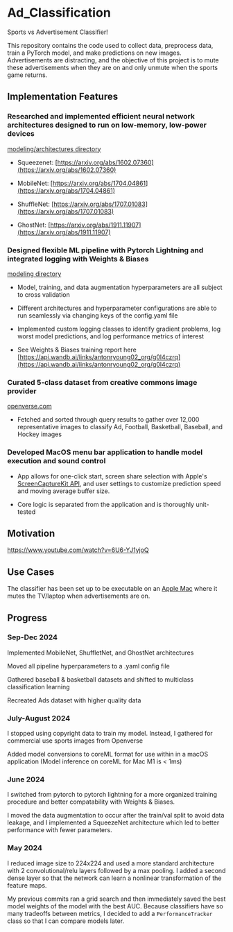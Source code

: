 # Ad_Classification

Sports vs Advertisement Classifier!

This repository contains the code used to collect data, preprocess data, train a PyTorch model, and make predictions on new images. Advertisements are distracting, and the objective of this project is to mute these advertisements when they are on and only unmute when the sports game returns.

## Implementation Features

### Researched and implemented efficient neural network architectures designed to run on low-memory, low-power devices 

[modeling/architectures directory](./modeling/architectures)

- Squeezenet: [https://arxiv.org/abs/1602.07360](https://arxiv.org/abs/1602.07360)

- MobileNet: [https://arxiv.org/abs/1704.04861](https://arxiv.org/abs/1704.04861)

- ShuffleNet: [https://arxiv.org/abs/1707.01083](https://arxiv.org/abs/1707.01083)

- GhostNet: [https://arxiv.org/abs/1911.11907](https://arxiv.org/abs/1911.11907)

### Designed flexible ML pipeline with Pytorch Lightning and integrated logging with Weights & Biases 

[modeling directory](./modeling)

- Model, training, and data augmentation hyperparameters are all subject to cross validation

- Different architectures and hyperparameter configurations are able to run seamlessly via changing keys of the config.yaml file

- Implemented custom logging classes to identify gradient problems, log worst model predictions, and log performance metrics of interest

- See Weights & Biases training report here [https://api.wandb.ai/links/antonryoung02_org/g0l4czrq](https://api.wandb.ai/links/antonryoung02_org/g0l4czrq)

### Curated 5-class dataset from creative commons image provider 

[openverse.com](https://openverse.org)

- Fetched and sorted through query results to gather over 12,000 representative images to classify Ad, Football, Basketball, Baseball, and Hockey images

### Developed MacOS menu bar application to handle model execution and sound control

- App allows for one-click start, screen share selection with Apple's [ScreenCaptureKit API](https://developer.apple.com/documentation/screencapturekit/), and user settings to customize prediction speed and moving average buffer size.

- Core logic is separated from the application and is thoroughly unit-tested

## Motivation

https://www.youtube.com/watch?v=6U6-YJ1yjoQ

## Use Cases

The classifier has been set up to be executable on an [Apple Mac](./mac_inference) where it mutes the TV/laptop when advertisements are on.

## Progress

### Sep-Dec 2024

Implemented MobileNet, ShuffletNet, and GhostNet architectures

Moved all pipeline hyperparameters to a .yaml config file

Gathered baseball & basketball datasets and shifted to multiclass classification learning

Recreated Ads dataset with higher quality data

### July-August 2024

I stopped using copyright data to train my model. Instead, I gathered for commercial use sports images from Openverse

Added model conversions to coreML format for use within in a macOS application (Model inference on coreML for Mac M1 is < 1ms)

### June 2024

I switched from pytorch to pytorch lightning for a more organized training procedure and better compatability with Weights & Biases.

I moved the data augmentation to occur after the train/val split to avoid data leakage, and I implemented a SqueezeNet architecture which led to better performance with fewer parameters.

### May 2024

I reduced image size to 224x224 and used a more standard architecture with 2 convolutional/relu layers followed by a max pooling. I added a second dense layer so that the network can learn a nonlinear transformation of the feature maps.

My previous commits ran a grid search and then immediately saved the best model weights of the model with the best AUC. Because classifiers have so many tradeoffs between metrics, I decided to add a `PerformanceTracker` class so that I can compare models later.
